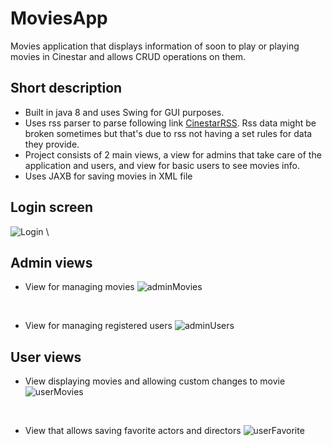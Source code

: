 # MoviesApp
Movies application that displays information of soon to play or playing movies in Cinestar and allows CRUD operations on them.

## Short description
- Built in java 8 and uses Swing for GUI purposes.
- Uses rss parser to parse following link [CinestarRSS](https://www.blitz-cinestar.hr/rss.aspx). Rss data might be broken sometimes but that's due to rss not having a set rules for data they provide.
- Project consists of 2 main views, a view for admins that take care of the application and users, and view for basic users to see movies info.
- Uses JAXB for saving movies in XML file

## Login screen
![Login](https://user-images.githubusercontent.com/84510840/168162328-81f99443-0c98-448f-9d48-67f70cf1708e.png)
\
## Admin views
- View for managing movies
![adminMovies](https://user-images.githubusercontent.com/84510840/168162904-3cd1a968-c8a2-447d-a0a1-b485aa0a4041.png)

</br>

- View for managing registered users
 ![adminUsers](https://user-images.githubusercontent.com/84510840/168162954-ced7ece4-95d0-475b-b323-4e458e7c0741.png)

## User views
- View displaying movies and allowing custom changes to movie
 ![userMovies](https://user-images.githubusercontent.com/84510840/168163038-6f949ba9-865b-4736-9bc6-bffa4a8ff128.png)
 
 </br>
 
- View that allows saving favorite actors and directors
 ![userFavorite](https://user-images.githubusercontent.com/84510840/168163104-8d82a8f0-cf4a-45ea-9ab0-7bad41528ac1.png)
